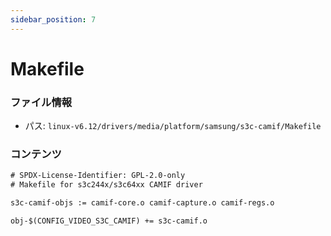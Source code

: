```yaml
---
sidebar_position: 7
---
```

# Makefile

### ファイル情報

- パス: `linux-v6.12/drivers/media/platform/samsung/s3c-camif/Makefile`

### コンテンツ

```txt
# SPDX-License-Identifier: GPL-2.0-only
# Makefile for s3c244x/s3c64xx CAMIF driver

s3c-camif-objs := camif-core.o camif-capture.o camif-regs.o

obj-$(CONFIG_VIDEO_S3C_CAMIF) += s3c-camif.o

```
